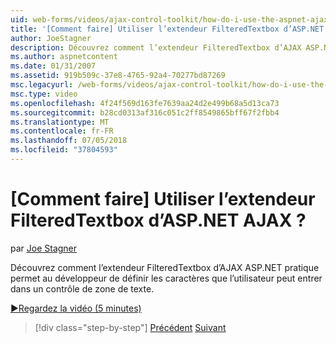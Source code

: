 ```yaml
---
uid: web-forms/videos/ajax-control-toolkit/how-do-i-use-the-aspnet-ajax-filteredtextbox-extender
title: '[Comment faire] Utiliser l’extendeur FilteredTextbox d’ASP.NET AJAX ? | Microsoft Docs'
author: JoeStagner
description: Découvrez comment l’extendeur FilteredTextbox d’AJAX ASP.NET pratique permet au développeur de définir les caractères que l’utilisateur peut entrer dans un contrôle de zone de texte.
ms.author: aspnetcontent
ms.date: 01/31/2007
ms.assetid: 919b509c-37e8-4765-92a4-70277bd87269
msc.legacyurl: /web-forms/videos/ajax-control-toolkit/how-do-i-use-the-aspnet-ajax-filteredtextbox-extender
msc.type: video
ms.openlocfilehash: 4f24f569d163fe7639aa24d2e499b68a5d13ca73
ms.sourcegitcommit: b28cd0313af316c051c2ff8549865bff67f2fbb4
ms.translationtype: MT
ms.contentlocale: fr-FR
ms.lasthandoff: 07/05/2018
ms.locfileid: "37804593"
---
```

<a name="how-do-i-use-the-aspnet-ajax-filteredtextbox-extender"></a>[Comment faire] Utiliser l’extendeur FilteredTextbox d’ASP.NET AJAX ?
====================
par [Joe Stagner](https://github.com/JoeStagner)

Découvrez comment l’extendeur FilteredTextbox d’AJAX ASP.NET pratique permet au développeur de définir les caractères que l’utilisateur peut entrer dans un contrôle de zone de texte.

[&#9654;Regardez la vidéo (5 minutes)](https://channel9.msdn.com/Blogs/ASP-NET-Site-Videos/how-do-i-use-the-aspnet-ajax-filteredtextbox-extender)

> [!div class="step-by-step"]
> [Précédent](how-do-i-use-the-aspnet-ajax-dynamicpopulate-extender.md)
> [Suivant](how-do-i-use-the-aspnet-ajax-hovermenu-extender.md)
